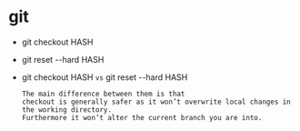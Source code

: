 # git

- git checkout HASH 
- git reset --hard HASH
- git checkout HASH ```vs```  git reset --hard HASH
  
  ```
  The main difference between them is that 
  checkout is generally safer as it won’t overwrite local changes in the working directory. 
  Furthermore it won’t alter the current branch you are into.
  ```







 
 
